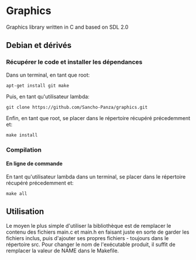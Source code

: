 # Graphics

Graphics library written in C and based on SDL 2.0

## Debian et dérivés

### Récupérer le code et installer les dépendances

Dans un terminal, en tant que root:

    apt-get install git make

Puis, en tant qu'utilisateur lambda:

    git clone https://github.com/Sancho-Panza/graphics.git

Enfin, en tant que root, se placer dans le répertoire récupéré précedemment et:

    make install

### Compilation

#### En ligne de commande

En tant qu'utilisateur lambda dans un terminal, se placer dans le répertoire récupéré précedemment et:

    make all

## Utilisation

Le moyen le plus simple d'utiliser la bibliothèque est de remplacer le contenu des fichiers main.c et main.h en faisant juste en sorte de garder les fichiers inclus, puis d'ajouter ses propres fichiers - toujours dans le répertoire src. Pour changer le nom de l'exécutable produit, il suffit de remplacer la valeur de NAME dans le Makefile.
